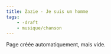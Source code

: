 ```yaml
---
title: Zazie - Je suis un homme
tags:
    - -draft
    - musique/chanson
---
```


Page créée automatiquement, mais vide.
